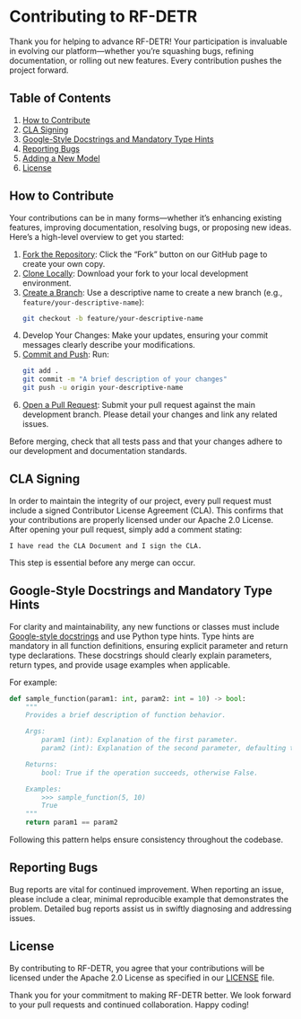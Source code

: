 # Contributing to RF-DETR

Thank you for helping to advance RF-DETR! Your participation is invaluable in evolving our platform—whether you’re squashing bugs, refining documentation, or rolling out new features. Every contribution pushes the project forward.

## Table of Contents

1. [How to Contribute](#how-to-contribute)
2. [CLA Signing](#cla-signing)
3. [Google-Style Docstrings and Mandatory Type Hints](#google-style-docstrings-and-mandatory-type-hints)
4. [Reporting Bugs](#reporting-bugs)
5. [Adding a New Model](#adding-a-new-model)
6. [License](#license)

## How to Contribute

Your contributions can be in many forms—whether it’s enhancing existing features, improving documentation, resolving bugs, or proposing new ideas. Here’s a high-level overview to get you started:

1. [Fork the Repository](https://docs.github.com/en/pull-requests/collaborating-with-pull-requests/working-with-forks/fork-a-repo): Click the “Fork” button on our GitHub page to create your own copy.
2. [Clone Locally](https://docs.github.com/en/enterprise-server@3.11/repositories/creating-and-managing-repositories/cloning-a-repository): Download your fork to your local development environment.
3. [Create a Branch](https://docs.github.com/en/desktop/making-changes-in-a-branch/managing-branches-in-github-desktop): Use a descriptive name to create a new branch (e.g., `feature/your-descriptive-name`):
   ```bash
   git checkout -b feature/your-descriptive-name
   ```
4. Develop Your Changes: Make your updates, ensuring your commit messages clearly describe your modifications.
5. [Commit and Push](https://docs.github.com/en/desktop/making-changes-in-a-branch/committing-and-reviewing-changes-to-your-project-in-github-desktop): Run:
   ```bash
   git add .
   git commit -m "A brief description of your changes"
   git push -u origin your-descriptive-name
   ```
6. [Open a Pull Request](https://docs.github.com/en/pull-requests/collaborating-with-pull-requests/proposing-changes-to-your-work-with-pull-requests/creating-a-pull-request): Submit your pull request against the main development branch. Please detail your changes and link any related issues.

Before merging, check that all tests pass and that your changes adhere to our development and documentation standards.

## CLA Signing

In order to maintain the integrity of our project, every pull request must include a signed Contributor License Agreement (CLA). This confirms that your contributions are properly licensed under our Apache 2.0 License. After opening your pull request, simply add a comment stating:

```
I have read the CLA Document and I sign the CLA.
```

This step is essential before any merge can occur.

## Google-Style Docstrings and Mandatory Type Hints

For clarity and maintainability, any new functions or classes must include [Google-style docstrings](https://google.github.io/styleguide/pyguide.html) and use Python type hints. Type hints are mandatory in all function definitions, ensuring explicit parameter and return type declarations. These docstrings should clearly explain parameters, return types, and provide usage examples when applicable.

For example:

```python
def sample_function(param1: int, param2: int = 10) -> bool:
    """
    Provides a brief description of function behavior.

    Args:
        param1 (int): Explanation of the first parameter.
        param2 (int): Explanation of the second parameter, defaulting to 10.

    Returns:
        bool: True if the operation succeeds, otherwise False.

    Examples:
        >>> sample_function(5, 10)
        True
    """
    return param1 == param2
```

Following this pattern helps ensure consistency throughout the codebase.

## Reporting Bugs

Bug reports are vital for continued improvement. When reporting an issue, please include a clear, minimal reproducible example that demonstrates the problem. Detailed bug reports assist us in swiftly diagnosing and addressing issues.

## License

By contributing to RF-DETR, you agree that your contributions will be licensed under the Apache 2.0 License as specified in our [LICENSE](/LICENSE) file.

Thank you for your commitment to making RF-DETR better. We look forward to your pull requests and continued collaboration. Happy coding!
